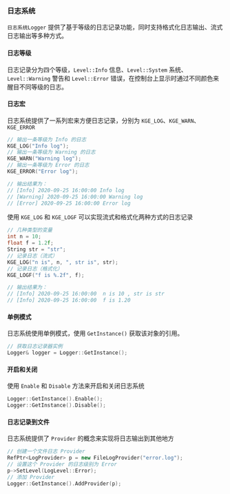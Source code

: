 ### 日志系统

`日志系统Logger` 提供了基于等级的日志记录功能，同时支持格式化日志输出、流式日志输出等多种方式。

#### 日志等级

日志记录分为四个等级，`Level::Info` 信息、`Level::System` 系统、`Level::Warning` 警告和 `Level::Error` 错误，在控制台上显示时通过不同颜色来醒目不同等级的日志。

#### 日志宏

日志系统提供了一系列宏来方便日志记录，分别为 `KGE_LOG`、`KGE_WARN`、`KGE_ERROR`

```cpp
// 输出一条等级为 Info 的日志
KGE_LOG("Info log");
// 输出一条等级为 Warning 的日志
KGE_WARN("Warning log");
// 输出一条等级为 Error 的日志
KGE_ERROR("Error log");

// 输出结果为：
// [Info] 2020-09-25 16:00:00 Info log
// [Warning] 2020-09-25 16:00:00 Warning log
// [Error] 2020-09-25 16:00:00 Error log
```

使用 `KGE_LOG` 和 `KGE_LOGF` 可以实现流式和格式化两种方式的日志记录

```cpp
// 几种类型的变量
int n = 10;
float f = 1.2f;
String str = "str";
// 记录日志（流式）
KGE_LOG("n is", n, ", str is", str);
// 记录日志（格式化）
KGE_LOGF("f is %.2f", f);

// 输出结果为：
// [Info] 2020-09-25 16:00:00  n is 10 , str is str
// [Info] 2020-09-25 16:00:00  f is 1.20
```

#### 单例模式

日志系统使用单例模式，使用 `GetInstance()` 获取该对象的引用。

```cpp
// 获取日志记录器实例
Logger& logger = Logger::GetInstance();
```

#### 开启和关闭

使用 `Enable` 和 `Disable` 方法来开启和关闭日志系统

```cpp
Logger::GetInstance().Enable();
Logger::GetInstance().Disable();
```

#### 日志记录到文件

日志系统提供了 `Provider` 的概念来实现将日志输出到其他地方

```cpp
// 创建一个文件日志 Provider
RefPtr<LogProvider> p = new FileLogProvider("error.log");
// 设置这个 Provider 的日志级别为 Error
p->SetLevel(LogLevel::Error);
// 添加 Provider
Logger::GetInstance().AddProvider(p);
```
